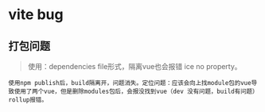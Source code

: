 # vite bug

## 打包问题
> 使用：dependencies file形式，隔离vue也会报错 ice no property。

`使用npm publish后，build隔离开，问题消失。定位问题：应该会向上找module包的vue导致使用了两个vue，但是删除modules包后，会报没找到vue（dev 没有问题，build有问题）rollup报错。`
